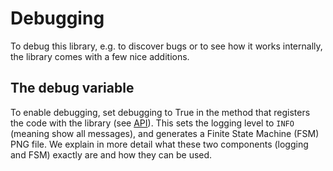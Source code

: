 # Debugging

To debug this library, e.g. to discover bugs or to see how it works internally, the library comes with a few nice additions.

## The debug variable
To enable debugging, set debugging to True in the method that registers the code with the library (see [API](../api/index.html)). This sets the logging level to `INFO` (meaning show all messages), and generates a Finite State Machine (FSM) PNG file. We explain in more detail what these two components (logging and FSM) exactly are and how they can be used.
